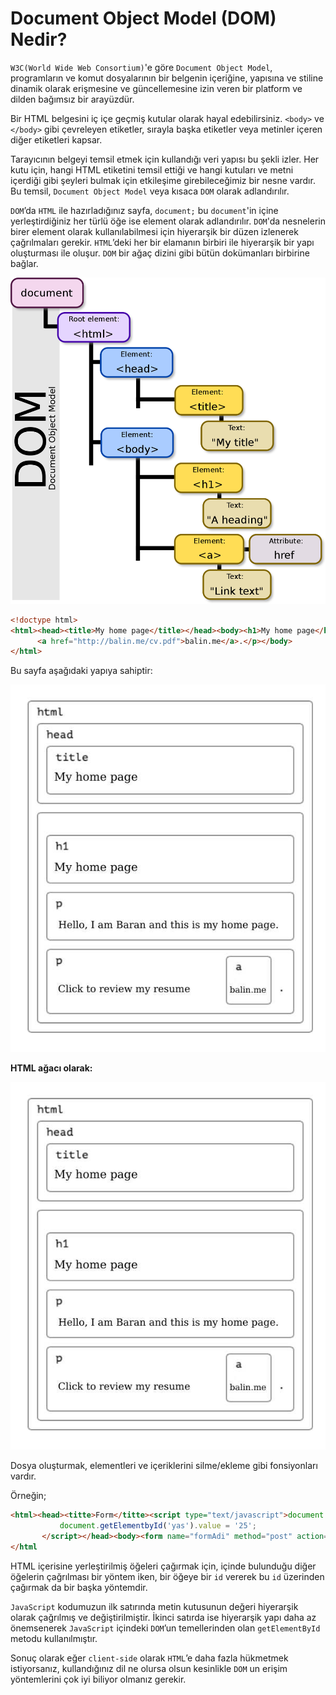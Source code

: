 # **Document Object Model (DOM) Nedir?**

`W3C(World Wide Web Consortium)`'e göre `Document Object Model`, programların ve komut dosyalarının bir belgenin içeriğine, yapısına ve stiline dinamik olarak erişmesine ve güncellemesine izin veren bir platform ve dilden bağımsız bir arayüzdür.

Bir HTML belgesini iç içe geçmiş kutular olarak hayal edebilirsiniz. `<body>` ve `</body>` gibi çevreleyen etiketler, sırayla başka etiketler veya metinler içeren diğer etiketleri kapsar.

Tarayıcının belgeyi temsil etmek için kullandığı veri yapısı bu şekli izler. Her kutu için, hangi HTML etiketini temsil ettiği ve hangi kutuları ve metni içerdiği gibi şeyleri bulmak için etkileşime girebileceğimiz bir nesne vardır. Bu temsil, `Document Object Model` veya kısaca `DOM` olarak adlandırılır.

`DOM`’da `HTML` ile hazırladığınız sayfa, `document;` bu `document`'in içine yerleştirdiğiniz her türlü öğe ise element olarak adlandırılır. `DOM`'da nesnelerin birer element olarak kullanılabilmesi için hiyerarşik bir düzen izlenerek çağrılmaları gerekir. `HTML`’deki her bir elamanın birbiri ile hiyerarşik bir yapı oluşturması ile oluşur. `DOM` bir ağaç dizini gibi bütün dokümanları birbirine bağlar.

![DOM Tree](https://raw.githubusercontent.com/Kodluyoruz/taskforce/main/javascript/javascript-temel/document-object-model-dom-nedir/figures/dom-tree.png)
```html
<!doctype html>
<html><head><title>My home page</title></head><body><h1>My home page</h1><p>Hello, I am Baran and this is my home page.</p><p>Click to review my resume
      <a href="http://balin.me/cv.pdf">balin.me</a>.</p></body>
</html>
```
Bu sayfa aşağıdaki yapıya sahiptir:

![HTML boxes](https://raw.githubusercontent.com/Kodluyoruz/taskforce/main/javascript/javascript-temel/document-object-model-dom-nedir/figures/html-boxes.jpg)

**HTML ağacı olarak:**

![HTML document as a tree](https://raw.githubusercontent.com/Kodluyoruz/taskforce/main/javascript/javascript-temel/document-object-model-dom-nedir/figures/html-boxes.jpg)

Dosya oluşturmak, elementleri ve içeriklerini silme/ekleme gibi fonsiyonları vardır.

Örneğin;
```html
<html><head><titte>Form</titte><script type="text/javascript">document.formAdi.isim.value = 'Baran Balin';
           document.getElementbyId('yas').value = '25';
       </script></head><body><form name="formAdi" method="post" action=""><input type="text" name="isim"><input type="text" id="yas"></form></body>
</html
```
HTML içerisine yerleştirilmiş öğeleri çağırmak için, içinde bulunduğu diğer öğelerin çağrılması bir yöntem iken, bir öğeye bir `id` vererek bu `id` üzerinden çağırmak da bir başka yöntemdir.

`JavaScript` kodumuzun ilk satırında metin kutusunun değeri hiyerarşik olarak çağrılmış ve değiştirilmiştir. İkinci satırda ise hiyerarşik yapı daha az önemsenerek `JavaScript` içindeki `DOM`’un temellerinden olan `getElementById` metodu kullanılmıştır.

Sonuç olarak eğer `client-side` olarak `HTML`’e daha fazla hükmetmek istiyorsanız, kullandığınız dil ne olursa olsun kesinlikle `DOM` un erişim yöntemlerini çok iyi biliyor olmanız gerekir.
